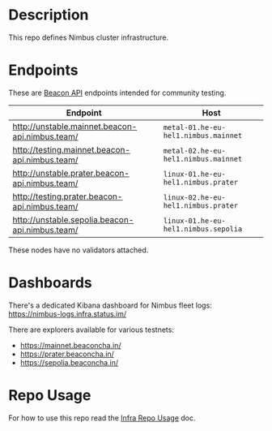 # Description

This repo defines Nimbus cluster infrastructure.

# Endpoints

These are [Beacon API](https://ethereum.github.io/beacon-APIs/) endpoints intended for community testing.

| Endpoint                                        | Host                                 |
|-------------------------------------------------|--------------------------------------|
| http://unstable.mainnet.beacon-api.nimbus.team/ | `metal-01.he-eu-hel1.nimbus.mainnet` |
| http://testing.mainnet.beacon-api.nimbus.team/  | `metal-02.he-eu-hel1.nimbus.mainnet` |
| http://unstable.prater.beacon-api.nimbus.team/  | `linux-01.he-eu-hel1.nimbus.prater`  |
| http://testing.prater.beacon-api.nimbus.team/   | `linux-02.he-eu-hel1.nimbus.prater`  |
| http://unstable.sepolia.beacon-api.nimbus.team/ | `linux-01.he-eu-hel1.nimbus.sepolia` |

These nodes have no validators attached.

# Dashboards

There's a dedicated Kibana dashboard for Nimbus fleet logs: https://nimbus-logs.infra.status.im/

There are explorers available for various testnets:

* https://mainnet.beaconcha.in/
* https://prater.beaconcha.in/
* https://sepolia.beaconcha.in/

# Repo Usage

For how to use this repo read the [Infra Repo Usage](https://github.com/status-im/infra-docs/blob/master/docs/general/infra_repo_usage.md) doc.
